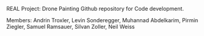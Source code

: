 REAL Project: Drone Painting
Github repository for Code development.

Members: Andrin Troxler, Levin Sonderegger, Muhannad Abdelkarim, Pirmin Ziegler, Samuel Ramsauer, Silvan Zoller, Neil Weiss
